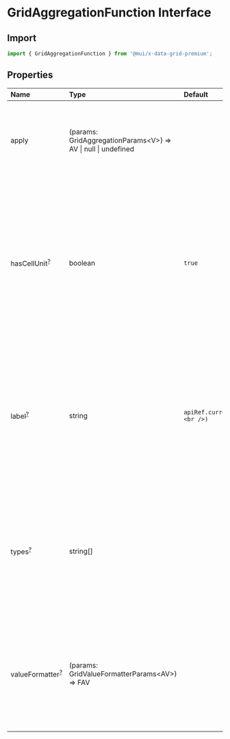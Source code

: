 # GridAggregationFunction Interface

<p class="description"></p>

## Import

```js
import { GridAggregationFunction } from '@mui/x-data-grid-premium';
```

## Properties

| Name                                                                                                                                                                                                         | Type                                                                                                  | Default                                                                                                               | Description                                                                                                                                                                                |
| :----------------------------------------------------------------------------------------------------------------------------------------------------------------------------------------------------------- | :---------------------------------------------------------------------------------------------------- | :-------------------------------------------------------------------------------------------------------------------- | :----------------------------------------------------------------------------------------------------------------------------------------------------------------------------------------- |
| <span class="prop-name">apply [<span class="plan-premium" title="Premium plan"></span>](https://mui.com/store/items/material-ui-premium/)</span>                                                             | <span class="prop-type">(params: GridAggregationParams&lt;V&gt;) =&gt; AV \| null \| undefined</span> |                                                                                                                       | Function that takes the current cell values and generates the aggregated value.                                                                                                            |
| <span class="prop-name optional">hasCellUnit<sup><abbr title="optional">?</abbr></sup> [<span class="plan-premium" title="Premium plan"></span>](https://mui.com/store/items/material-ui-premium/)</span>    | <span class="prop-type">boolean</span>                                                                | <span class="prop-default">`true`</span>                                                                              | Indicates if the aggregated value have the same unit as the cells used to generate it.<br />It can be used to apply a custom cell renderer only if the aggregated value has the same unit. |
| <span class="prop-name optional">label<sup><abbr title="optional">?</abbr></sup> [<span class="plan-premium" title="Premium plan"></span>](https://mui.com/store/items/material-ui-premium/)</span>          | <span class="prop-type">string</span>                                                                 | <span class="prop-default">`apiRef.current.getLocaleText(\n'aggregationFunctionLabel{capitalize(name)}<br />)`</span> | Label of the aggregation function.<br />Will be used to add a label on the footer of the grouping column when this aggregation function is the only one being used.                        |
| <span class="prop-name optional">types<sup><abbr title="optional">?</abbr></sup> [<span class="plan-premium" title="Premium plan"></span>](https://mui.com/store/items/material-ui-premium/)</span>          | <span class="prop-type">string[]</span>                                                               |                                                                                                                       | Column types supported by this aggregation function.<br />If not defined, all types are supported (in most cases this property should be defined).                                         |
| <span class="prop-name optional">valueFormatter<sup><abbr title="optional">?</abbr></sup> [<span class="plan-premium" title="Premium plan"></span>](https://mui.com/store/items/material-ui-premium/)</span> | <span class="prop-type">(params: GridValueFormatterParams&lt;AV&gt;) =&gt; FAV</span>                 |                                                                                                                       | Function that allows to apply a formatter to the aggregated value.<br />If not defined, the grid will use the formatter of the column.                                                     |
